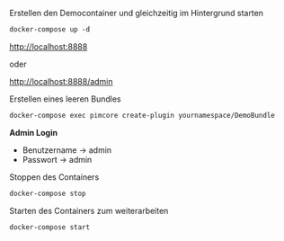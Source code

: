 Erstellen den Democontainer und gleichzeitig im Hintergrund starten 
```dockerfile
docker-compose up -d
```

[http://localhost:8888](http://localhost:8888)

oder

[http://localhost:8888/admin](http://localhost:8888/admin)

Erstellen eines leeren Bundles

```dockerfile
docker-compose exec pimcore create-plugin yournamespace/DemoBundle
```

**Admin Login**

* Benutzername -> admin
* Passwort -> admin

Stoppen des Containers
```dockerfile
docker-compose stop
```
Starten des Containers zum weiterarbeiten
```dockerfile
docker-compose start
```
